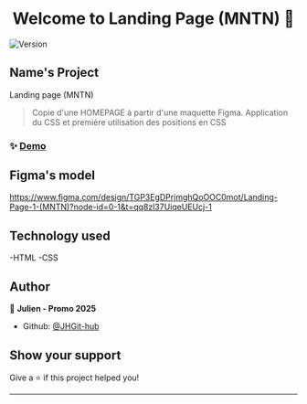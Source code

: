 <h1 align="center">Welcome to Landing Page (MNTN) 👋</h1>
<p>
  <img alt="Version" src="https://img.shields.io/badge/version-1.0-blue.svg?cacheSeconds=2592000" />
</p>

## Name's Project
Landing page (MNTN)

> Copie d'une HOMEPAGE à partir d'une maquette Figma. Application du CSS et premiére utilisation des positions en CSS

### ✨ [Demo](https://jhgit-hub.github.io/MNTN/)

## Figma's model
https://www.figma.com/design/TGP3EgDPrjmghQoOOC0mot/Landing-Page-1-(MNTN)?node-id=0-1&t=qq8zl37UiqeUEUcj-1

## Technology used
-HTML
-CSS

## Author

👤 **Julien - Promo 2025**

* Github: [@JHGit-hub](https://github.com/JHGit-hub)

## Show your support

Give a ⭐️ if this project helped you!

***